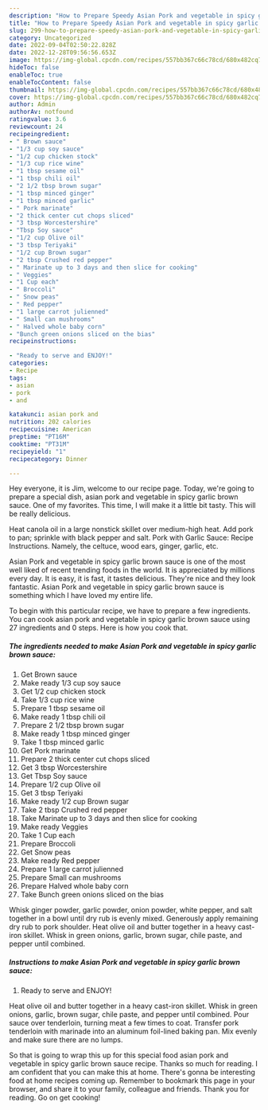 ```yaml
---
description: "How to Prepare Speedy Asian Pork and vegetable in spicy garlic brown sauce"
title: "How to Prepare Speedy Asian Pork and vegetable in spicy garlic brown sauce"
slug: 299-how-to-prepare-speedy-asian-pork-and-vegetable-in-spicy-garlic-brown-sauce
category: Uncategorized
date: 2022-09-04T02:50:22.828Z
date: 2022-12-28T09:56:56.653Z
image: https://img-global.cpcdn.com/recipes/557bb367c66c78cd/680x482cq70/asian-pork-and-vegetable-in-spicy-garlic-brown-sauce-recipe-main-photo.jpg
hideToc: false
enableToc: true
enableTocContent: false
thumbnail: https://img-global.cpcdn.com/recipes/557bb367c66c78cd/680x482cq70/asian-pork-and-vegetable-in-spicy-garlic-brown-sauce-recipe-main-photo.jpg
cover: https://img-global.cpcdn.com/recipes/557bb367c66c78cd/680x482cq70/asian-pork-and-vegetable-in-spicy-garlic-brown-sauce-recipe-main-photo.jpg
author: Admin
authorAv: notfound
ratingvalue: 3.6
reviewcount: 24
recipeingredient:
- " Brown sauce"
- "1/3 cup soy sauce"
- "1/2 cup chicken stock"
- "1/3 cup rice wine"
- "1 tbsp sesame oil"
- "1 tbsp chili oil"
- "2 1/2 tbsp brown sugar"
- "1 tbsp minced ginger"
- "1 tbsp minced garlic"
- " Pork marinate"
- "2 thick center cut chops sliced"
- "3 tbsp Worcestershire"
- "Tbsp Soy sauce"
- "1/2 cup Olive oil"
- "3 tbsp Teriyaki"
- "1/2 cup Brown sugar"
- "2 tbsp Crushed red pepper"
- " Marinate up to 3 days and then slice for cooking"
- " Veggies"
- "1 Cup each"
- " Broccoli"
- " Snow peas"
- " Red pepper"
- "1 large carrot julienned"
- " Small can mushrooms"
- " Halved whole baby corn"
- "Bunch green onions sliced on the bias"
recipeinstructions:

- "Ready to serve and ENJOY!"
categories:
- Recipe
tags:
- asian
- pork
- and

katakunci: asian pork and 
nutrition: 202 calories
recipecuisine: American
preptime: "PT16M"
cooktime: "PT31M"
recipeyield: "1"
recipecategory: Dinner

---
```



Hey everyone, it is Jim, welcome to our recipe page. Today, we're going to prepare a special dish, asian pork and vegetable in spicy garlic brown sauce. One of my favorites. This time, I will make it a little bit tasty. This will be really delicious.

Heat canola oil in a large nonstick skillet over medium-high heat. Add pork to pan; sprinkle with black pepper and salt. Pork with Garlic Sauce: Recipe Instructions. Namely, the celtuce, wood ears, ginger, garlic, etc.

Asian Pork and vegetable in spicy garlic brown sauce is one of the most well liked of recent trending foods in the world. It is appreciated by millions every day. It is easy, it is fast, it tastes delicious. They're nice and they look fantastic. Asian Pork and vegetable in spicy garlic brown sauce is something which I have loved my entire life.


To begin with this particular recipe, we have to prepare a few ingredients. You can cook asian pork and vegetable in spicy garlic brown sauce using 27 ingredients and 0 steps. Here is how you cook that.

<!--inarticleads1-->

##### The ingredients needed to make Asian Pork and vegetable in spicy garlic brown sauce:

1. Get  Brown sauce
1. Make ready 1/3 cup soy sauce
1. Get 1/2 cup chicken stock
1. Take 1/3 cup rice wine
1. Prepare 1 tbsp sesame oil
1. Make ready 1 tbsp chili oil
1. Prepare 2 1/2 tbsp brown sugar
1. Make ready 1 tbsp minced ginger
1. Take 1 tbsp minced garlic
1. Get  Pork marinate
1. Prepare 2 thick center cut chops sliced
1. Get 3 tbsp Worcestershire
1. Get Tbsp Soy sauce
1. Prepare 1/2 cup Olive oil
1. Get 3 tbsp Teriyaki
1. Make ready 1/2 cup Brown sugar
1. Take 2 tbsp Crushed red pepper
1. Take  Marinate up to 3 days and then slice for cooking
1. Make ready  Veggies
1. Take 1 Cup each
1. Prepare  Broccoli
1. Get  Snow peas
1. Make ready  Red pepper
1. Prepare 1 large carrot julienned
1. Prepare  Small can mushrooms
1. Prepare  Halved whole baby corn
1. Take Bunch green onions sliced on the bias


Whisk ginger powder, garlic powder, onion powder, white pepper, and salt together in a bowl until dry rub is evenly mixed. Generously apply remaining dry rub to pork shoulder. Heat olive oil and butter together in a heavy cast-iron skillet. Whisk in green onions, garlic, brown sugar, chile paste, and pepper until combined. 

<!--inarticleads2-->

##### Instructions to make Asian Pork and vegetable in spicy garlic brown sauce:


1. Ready to serve and ENJOY!

Heat olive oil and butter together in a heavy cast-iron skillet. Whisk in green onions, garlic, brown sugar, chile paste, and pepper until combined. Pour sauce over tenderloin, turning meat a few times to coat. Transfer pork tenderloin with marinade into an aluminum foil-lined baking pan. Mix evenly and make sure there are no lumps. 

So that is going to wrap this up for this special food asian pork and vegetable in spicy garlic brown sauce recipe. Thanks so much for reading. I am confident that you can make this at home. There's gonna be interesting food at home recipes coming up. Remember to bookmark this page in your browser, and share it to your family, colleague and friends. Thank you for reading. Go on get cooking!
